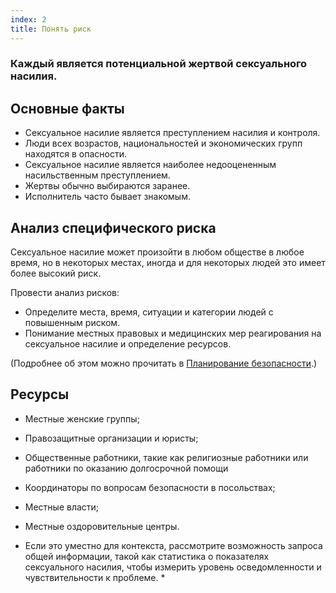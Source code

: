 ```yaml
---
index: 2
title: Понять риск
---
```

### Каждый является потенциальной жертвой сексуального насилия.

## Основные факты

*   Сексуальное насилие является преступлением насилия и контроля.
*   Люди всех возрастов, национальностей и экономических групп находятся в опасности.
* Сексуальное насилие является наиболее недооцененным насильственным преступлением.
*   Жертвы обычно выбираются заранее.
*  Исполнитель часто бывает знакомым.

## Анализ специфического риска

Сексуальное насилие может произойти в любом обществе в любое время, но в некоторых местах, иногда и для некоторых людей это имеет более высокий риск.

Провести анализ рисков:

*   Определите места, время, ситуации и категории людей с повышенным риском.
*   Понимание местных правовых и медицинских мер реагирования на сексуальное насилие и определение ресурсов.

(Подробнее об этом можно прочитать в [Планирование безопасности](umbrella://assess-your-risk/security-planning).)

## Ресурсы

*   Местные женские группы;
*   Правозащитные организации и юристы;
*   Общественные работники, такие как религиозные работники или работники по оказанию долгосрочной помощи
*   Координаторы по вопросам безопасности в посольствах;
*   Местные власти;
*   Местные оздоровительные центры.

* Если это уместно для контекста, рассмотрите возможность запроса общей информации, такой как статистика о показателях сексуального насилия, чтобы измерить уровень осведомленности и чувствительности к проблеме. *